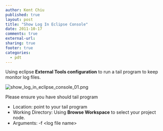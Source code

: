 ```yaml
---
author: Kent Chiu
published: true
layout: post
title: "Show Log In Eclipse Console"
date: 2011-10-17
comments: true
external-url:
sharing: true
footer: true
categories:
  - pdt
---
```





Using eclipse **External Tools configuration** to run a tail program to
keep monitor log files.

![show_log_in_eclipse_console_01.png][show_log_in_eclipse_console_01.png]

Please ensure you have should tail program

-   Location: point to your tail program
-   Working Directory: Using **Browse Workspace** to select your project
    node.
-   Arguments: -f \<log file name\>


[show_log_in_eclipse_console_01.png]: /images/wiki/php/show_log_in_eclipse_console_01.png